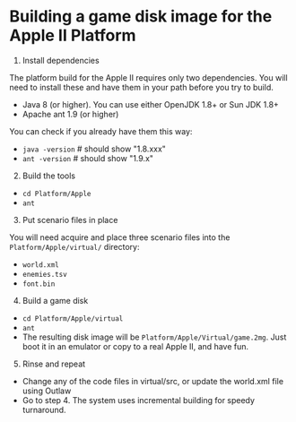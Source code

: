 Building a game disk image for the Apple II Platform
====================================================

1. Install dependencies

  The platform build for the Apple II requires only two dependencies. You will need to install these and have them in your path before you try to build.

  - Java 8 (or higher). You can use either OpenJDK 1.8+ or Sun JDK 1.8+
  - Apache ant 1.9 (or higher)

  You can check if you already have them this way:
  - `java -version`  # should show "1.8.xxx"
  - `ant -version`   # should show "1.9.x"

2. Build the tools

  - `cd Platform/Apple`
  - `ant`

3. Put scenario files in place

  You will need acquire and place three scenario files into the `Platform/Apple/virtual/` directory:
  - `world.xml`
  - `enemies.tsv`
  - `font.bin`

4. Build a game disk

  - `cd Platform/Apple/virtual`
  - `ant`
  - The resulting disk image will be `Platform/Apple/Virtual/game.2mg`. Just boot it in an emulator or copy to a real Apple II, and have fun.

5. Rinse and repeat

  - Change any of the code files in virtual/src, or update the world.xml file using Outlaw
  - Go to step 4. The system uses incremental building for speedy turnaround.